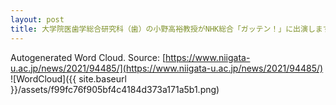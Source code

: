 ```yaml
---
layout: post
title: 大学院医歯学総合研究科（歯）の小野高裕教授がNHK総合「ガッテン！」に出演します
---
```

Autogenerated Word Cloud.
Source\: [https://www.niigata-u.ac.jp/news/2021/94485/](https://www.niigata-u.ac.jp/news/2021/94485/)
![WordCloud]({{ site.baseurl }}/assets/f99fc76f905bf4c4184d373a171a5b1.png)